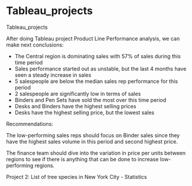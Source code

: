 # Tableau_projects
Tableau_projects

After doing Tableau project Product Line Performance analysis, we can make next conclusions:
- The Central region is dominating sales with 57% of sales during this time period
- Sales performance started out as unstable, but the last 4 months have seen a steady increase in sales
- 5 salespeople are below the median sales rep performance for this period
- 2 salespeople are significantly low in terms of sales
- Binders and Pen Sets have sold the most over this time period
- Desks and Binders have the highest selling prices
- Desks have the highest selling price, but the lowest sales


Recommendations:

The low-performing sales reps should focus on Binder sales since they have the highest sales volume in this period and second highest price.

The finance team should dive into the variation in price per units between regions to see if there is anything that can be done to increase low-performing regions.

Project 2: List of tree species in New York City - Statistics 
